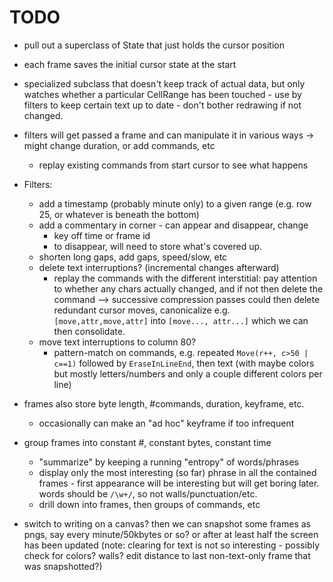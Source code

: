 # TODO

* pull out a superclass of State that just holds the
  cursor position
* each frame saves the initial cursor state at the start
* specialized subclass that doesn't keep track of actual
  data, but only watches whether a particular CellRange
  has been touched - use by filters to keep certain text
  up to date - don't bother redrawing if not changed.
* filters will get passed a frame and can manipulate it
  in various ways -> might change duration, or add commands, etc
    * replay existing commands from start cursor to see what happens

* Filters:
    * add a timestamp (probably minute only) to a given range
      (e.g. row 25, or whatever is beneath the bottom)
    * add a commentary in corner - can appear and disappear, change
        * key off time or frame id
        * to disappear, will need to store what's covered up.
    * shorten long gaps, add gaps, speed/slow, etc
    * delete text interruptions? (incremental changes afterward)
        * replay the commands with the different interstitial: pay
          attention to whether any chars actually changed, and if not
          then delete the command --> successive compression passes could
          then delete redundant cursor moves, canonicalize e.g.
          `[move,attr,move,attr]` into `[move..., attr...]` which we can
          then consolidate.
    * move text interruptions to column 80?
        * pattern-match on commands, e.g. repeated `Move(r++, c>50 | c==1)`
          followed by `EraseInLineEnd`, then text (with maybe colors but
          mostly letters/numbers and only a couple different colors per
          line)
* frames also store byte length, #commands, duration, keyframe, etc.
    * occasionally can make an "ad hoc" keyframe if too infrequent
* group frames into constant #, constant bytes, constant time
    * "summarize" by keeping a running "entropy" of words/phrases
    * display only the most interesting (so far) phrase in all
      the contained frames - first appearance will be interesting
      but will get boring later.  words should be `/\w+/`, so not
      walls/punctuation/etc.
    * drill down into frames, then groups of commands, etc
* switch to writing on a canvas? then we can snapshot some frames
  as pngs, say every minute/50kbytes or so?  or after at least
  half the screen has been updated (note: clearing for text is
  not so interesting - possibly check for colors? walls? edit
  distance to last non-text-only frame that was snapshotted?)
